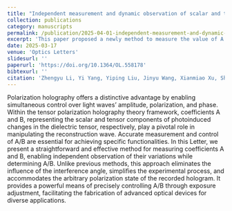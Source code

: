 ```yaml
---
title: "Independent measurement and dynamic observation of scalar and tensor coefficients in polarization holography"
collection: publications
category: manuscripts
permalink: /publication/2025-04-01-independent-measurement-and-dynamic-observation-of-scalar-and-tensor-coefficients-in-polarization-holography
excerpt: 'This paper proposed a newly method to measure the value of A and B'
date: 2025-03-17
venue: 'Optics Letters'
slidesurl: ''
paperurl: 'https://doi.org/10.1364/OL.558178'
bibtexurl: ''
citation: 'Zhengyu Li, Yi Yang, Yiping Liu, Jinyu Wang, Xianmiao Xu, Shujun Zheng, Xinyi Yuan, and Xiaodi Tan. (2025). "Independent measurement and dynamic observation of scalar and tensor coefficients in polarization holography." <i>Optics Letters</i>, 50(7), 2153–2156.'
---
```


Polarization holography offers a distinctive advantage by enabling simultaneous control over light waves’ amplitude, polarization, and phase. Within the tensor polarization holography theory framework, coefficients A and B, representing the scalar and tensor components of photoinduced changes in the dielectric tensor, respectively, play a pivotal role in manipulating the reconstruction wave. Accurate measurement and control of A/B are essential for achieving specific functionalities. In this Letter, we present a straightforward and effective method for measuring coefficients A and B, enabling independent observation of their variations while determining A/B. Unlike previous methods, this approach eliminates the influence of the interference angle, simplifies the experimental process, and accommodates the arbitrary polarization state of the recorded hologram. It provides a powerful means of precisely controlling A/B through exposure adjustment, facilitating the fabrication of advanced optical devices for diverse applications.
